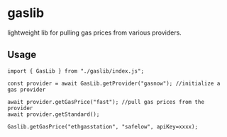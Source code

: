 # gaslib
lightweight lib for pulling gas prices from various providers. 

## Usage

```
import { GasLib } from "./gaslib/index.js";

const provider = await GasLib.getProvider("gasnow"); //initialize a gas provider

await provider.getGasPrice("fast"); //pull gas prices from the provider
await provider.getStandard();

Gaslib.getGasPrice("ethgasstation", "safelow", apiKey=xxxx);
```